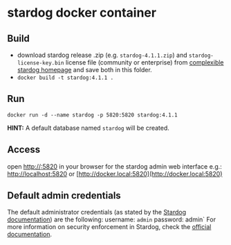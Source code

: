 # stardog docker container


## Build 

- download stardog release .zip (e.g. `stardog-4.1.1.zip`) and `stardog-license-key.bin` license file (community or enterprise) from [complexible stardog homepage](http://stardog.com/) and save both in this folder.
- `docker build -t stardog:4.1.1 .`


## Run

```
docker run -d --name stardog -p 5820:5820 stardog:4.1.1
```

**HINT:** A default database named `stardog` will be created.


## Access

open [http://<your-docker-host-ip>:5820](http://<your-docker-host-ip>:5820) in your browser for the stardog admin web interface 
e.g.: [http://localhost:5820](http://localhost:5820) or [http://docker.local:5820](http://docker.local:5820)


## Default admin credentials

The default administrator credentials (as stated by the [Stardog documentation](http://docs.stardog.com/#_insecurity)) are the following:
username: `admin`
password: admin`
For more information on security enforcement in Stardog, check the [official documentation](http://docs.stardog.com/#_security).